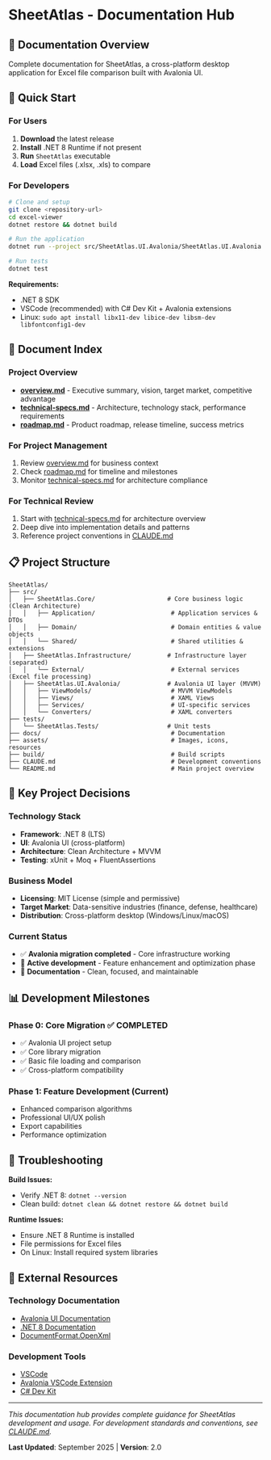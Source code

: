 # SheetAtlas - Documentation Hub

## 📁 **Documentation Overview**

Complete documentation for SheetAtlas, a cross-platform desktop application for Excel file comparison built with Avalonia UI.

## 🚀 **Quick Start**

### **For Users**
1. **Download** the latest release
2. **Install** .NET 8 Runtime if not present
3. **Run** `SheetAtlas` executable
4. **Load** Excel files (.xlsx, .xls) to compare

### **For Developers**
```bash
# Clone and setup
git clone <repository-url>
cd excel-viewer
dotnet restore && dotnet build

# Run the application
dotnet run --project src/SheetAtlas.UI.Avalonia/SheetAtlas.UI.Avalonia.csproj

# Run tests
dotnet test
```

**Requirements:**
- .NET 8 SDK
- VSCode (recommended) with C# Dev Kit + Avalonia extensions
- Linux: `sudo apt install libx11-dev libice-dev libsm-dev libfontconfig1-dev`

## 📖 **Document Index**

### **Project Overview**
- **[overview.md](./overview.md)** - Executive summary, vision, target market, competitive advantage
- **[technical-specs.md](./technical-specs.md)** - Architecture, technology stack, performance requirements
- **[roadmap.md](./roadmap.md)** - Product roadmap, release timeline, success metrics

### **For Project Management**
1. Review [overview.md](./overview.md) for business context
2. Check [roadmap.md](./roadmap.md) for timeline and milestones
3. Monitor [technical-specs.md](./technical-specs.md) for architecture compliance

### **For Technical Review**
1. Start with [technical-specs.md](./technical-specs.md) for architecture overview
2. Deep dive into implementation details and patterns
3. Reference project conventions in [CLAUDE.md](../CLAUDE.md)

## 📋 **Project Structure**

```
SheetAtlas/
├── src/
│   ├── SheetAtlas.Core/                    # Core business logic (Clean Architecture)
│   │   ├── Application/                     # Application services & DTOs
│   │   ├── Domain/                          # Domain entities & value objects
│   │   └── Shared/                          # Shared utilities & extensions
│   ├── SheetAtlas.Infrastructure/          # Infrastructure layer (separated)
│   │   └── External/                        # External services (Excel file processing)
│   ├── SheetAtlas.UI.Avalonia/             # Avalonia UI layer (MVVM)
│   │   ├── ViewModels/                      # MVVM ViewModels
│   │   ├── Views/                           # XAML Views
│   │   ├── Services/                        # UI-specific services
│   │   └── Converters/                      # XAML converters
├── tests/
│   └── SheetAtlas.Tests/                   # Unit tests
├── docs/                                    # Documentation
├── assets/                                  # Images, icons, resources
├── build/                                   # Build scripts
├── CLAUDE.md                                # Development conventions
└── README.md                                # Main project overview
```

## 🎯 **Key Project Decisions**

### **Technology Stack**
- **Framework**: .NET 8 (LTS)
- **UI**: Avalonia UI (cross-platform)
- **Architecture**: Clean Architecture + MVVM
- **Testing**: xUnit + Moq + FluentAssertions

### **Business Model**
- **Licensing**: MIT License (simple and permissive)
- **Target Market**: Data-sensitive industries (finance, defense, healthcare)
- **Distribution**: Cross-platform desktop (Windows/Linux/macOS)

### **Current Status**
- ✅ **Avalonia migration completed** - Core infrastructure working
- 🔧 **Active development** - Feature enhancement and optimization phase
- 📝 **Documentation** - Clean, focused, and maintainable

## 📊 **Development Milestones**

### **Phase 0**: Core Migration ✅ **COMPLETED**
- ✅ Avalonia UI project setup
- ✅ Core library migration
- ✅ Basic file loading and comparison
- ✅ Cross-platform compatibility

### **Phase 1**: Feature Development (Current)
- Enhanced comparison algorithms
- Professional UI/UX polish
- Export capabilities
- Performance optimization

## 🐛 **Troubleshooting**

**Build Issues:**
- Verify .NET 8: `dotnet --version`
- Clean build: `dotnet clean && dotnet restore && dotnet build`

**Runtime Issues:**
- Ensure .NET 8 Runtime is installed
- File permissions for Excel files
- On Linux: Install required system libraries

## 🔗 **External Resources**

### **Technology Documentation**
- [Avalonia UI Documentation](https://docs.avaloniaui.net/)
- [.NET 8 Documentation](https://docs.microsoft.com/en-us/dotnet/)
- [DocumentFormat.OpenXml](https://docs.microsoft.com/en-us/office/open-xml/open-xml-sdk)

### **Development Tools**
- [VSCode](https://code.visualstudio.com/)
- [Avalonia VSCode Extension](https://marketplace.visualstudio.com/items?itemName=AvaloniaTeam.vscode-avalonia)
- [C# Dev Kit](https://marketplace.visualstudio.com/items?itemName=ms-dotnettools.csdevkit)

---

*This documentation hub provides complete guidance for SheetAtlas development and usage. For development standards and conventions, see [CLAUDE.md](../CLAUDE.md).*

**Last Updated**: September 2025 | **Version**: 2.0